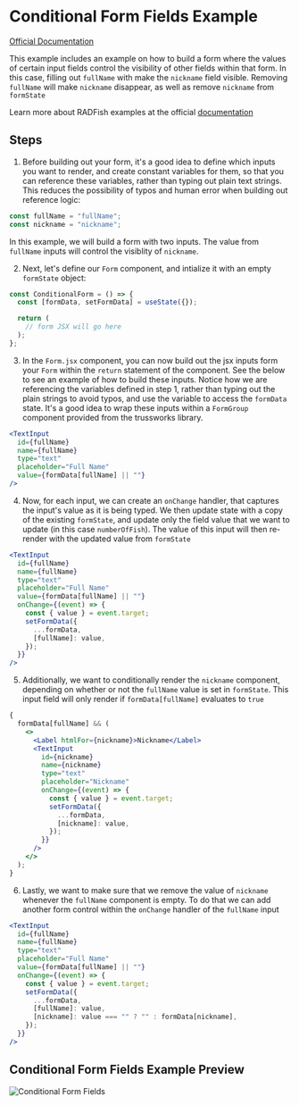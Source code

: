 # Conditional Form Fields Example

[Official Documentation](https://nmfs-radfish.github.io/radfish/)

This example includes an example on how to build a form where the values of certain input fields control the visibility of other fields within that form. In this case, filling out `fullName` with make the `nickname` field visible. Removing `fullName` will make `nickname` disappear, as well as remove `nickname` from `formState`

Learn more about RADFish examples at the official [documentation](https://nmfs-radfish.github.io/radfish/developer-documentation/examples-and-templates#examples)

## Steps

1. Before building out your form, it's a good idea to define which inputs you want to render, and create constant variables for them, so that you can reference these variables, rather than typing out plain text strings. This reduces the possibility of typos and human error when building out reference logic:

```jsx
const fullName = "fullName";
const nickname = "nickname";
```

In this example, we will build a form with two inputs. The value from `fullName` inputs will control the visiblity of `nickname`.

2. Next, let's define our `Form` component, and intialize it with an empty `formState` object:

```jsx
const ConditionalForm = () => {
  const [formData, setFormData] = useState({});

  return (
    // form JSX will go here
  );
};
```

3. In the `Form.jsx` component, you can now build out the jsx inputs form your `Form` within the `return` statement of the component. See the below to see an example of how to build these inputs. Notice how we are referencing the variables defined in step 1, rather than typing out the plain strings to avoid typos, and use the variable to access the `formData` state. It's a good idea to wrap these inputs within a `FormGroup` component provided from the trussworks library.

```jsx
<TextInput
  id={fullName}
  name={fullName}
  type="text"
  placeholder="Full Name"
  value={formData[fullName] || ""}
/>
```

4. Now, for each input, we can create an `onChange` handler, that captures the input's value as it is being typed. We then update state with a copy of the existing `formState`, and update only the field value that we want to update (in this case `numberOfFish`). The value of this input will then re-render with the updated value from `formState`

```jsx
<TextInput
  id={fullName}
  name={fullName}
  type="text"
  placeholder="Full Name"
  value={formData[fullName] || ""}
  onChange={(event) => {
    const { value } = event.target;
    setFormData({
      ...formData,
      [fullName]: value,
    });
  }}
/>
```

5. Additionally, we want to conditionally render the `nickname` component, depending on whether or not the `fullName` value is set in `formState`. This input field will only render if `formData[fullName]` evaluates to `true`

```jsx
{
  formData[fullName] && (
    <>
      <Label htmlFor={nickname}>Nickname</Label>
      <TextInput
        id={nickname}
        name={nickname}
        type="text"
        placeholder="Nickname"
        onChange={(event) => {
          const { value } = event.target;
          setFormData({
            ...formData,
            [nickname]: value,
          });
        }}
      />
    </>
  );
}
```

6. Lastly, we want to make sure that we remove the value of `nickname` whenever the `fullName` component is empty. To do that we can add another form control within the `onChange` handler of the `fullName` input

```jsx
<TextInput
  id={fullName}
  name={fullName}
  type="text"
  placeholder="Full Name"
  value={formData[fullName] || ""}
  onChange={(event) => {
    const { value } = event.target;
    setFormData({
      ...formData,
      [fullName]: value,
      [nickname]: value === "" ? "" : formData[nickname],
    });
  }}
/>
```

## Conditional Form Fields Example Preview

![Conditional Form Fields](./src/assets/conditional-form-fields.png)
